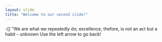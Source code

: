 ```yaml
---
layout: slide
title: "Welcome to our second slide!"
---
```

-[] "We are what we repeatedly do; excellence, thefore, is not an act but a habit - unknown
Use the left arrow to go back!
